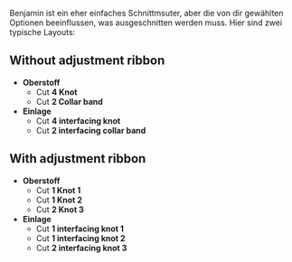 Benjamin ist ein eher einfaches Schnittmsuter, aber die von dir gewählten Optionen beeinflussen, was ausgeschnitten werden muss. Hier sind zwei typische Layouts:

## Without adjustment ribbon

 - **Oberstoff**
   - Cut **4 Knot**
   - Cut **2 Collar band**
 - **Einlage**
   - Cut **4 interfacing knot**
   - Cut **2 interfacing collar band**

## With adjustment ribbon

 - **Oberstoff**
   - Cut **1 Knot 1**
   - Cut **1 Knot 2**
   - Cut **2 Knot 3**
 - **Einlage**
   - Cut **1 interfacing knot 1**
   - Cut **1 interfacing knot 2**
   - Cut **2 interfacing knot 3**

